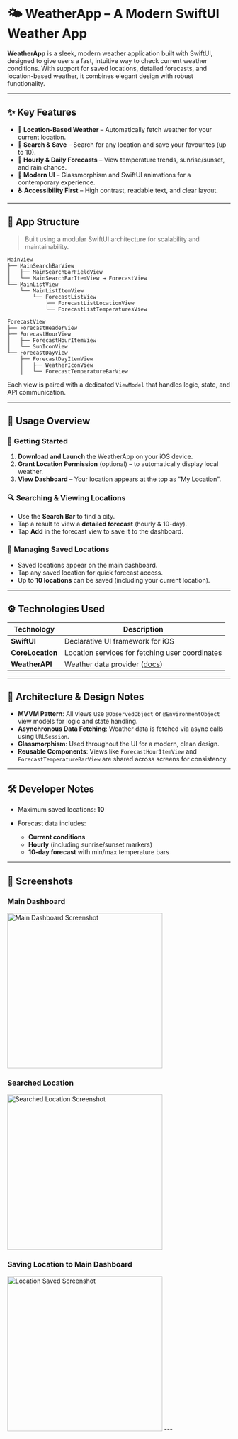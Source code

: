 # 🌤️ WeatherApp – A Modern SwiftUI Weather App

**WeatherApp** is a sleek, modern weather application built with SwiftUI, designed to give users a fast, intuitive way to check current weather conditions. With support for saved locations, detailed forecasts, and location-based weather, it combines elegant design with robust functionality.

---

## ✨ Key Features

* **📍 Location-Based Weather** – Automatically fetch weather for your current location.
* **🔎 Search & Save** – Search for any location and save your favourites (up to 10).
* **📅 Hourly & Daily Forecasts** – View temperature trends, sunrise/sunset, and rain chance.
* **🧊 Modern UI** – Glassmorphism and SwiftUI animations for a contemporary experience.
* **♿ Accessibility First** – High contrast, readable text, and clear layout.

---

## 🧱 App Structure

> Built using a modular SwiftUI architecture for scalability and maintainability.

```
MainView
├── MainSearchBarView
│   ├── MainSearchBarFieldView
│   └── MainSearchBarItemView → ForecastView
└── MainListView
    └── MainListItemView
        └── ForecastListView
            ├── ForecastListLocationView
            └── ForecastListTemperaturesView

ForecastView
├── ForecastHeaderView
├── ForecastHourView
│   ├── ForecastHourItemView
│   └── SunIconView
└── ForecastDayView
    ├── ForecastDayItemView
    │   ├── WeatherIconView
    │   └── ForecastTemperatureBarView
```

Each view is paired with a dedicated `ViewModel` that handles logic, state, and API communication.

---

## 📱 Usage Overview

### 🚀 Getting Started

1. **Download and Launch** the WeatherApp on your iOS device.
2. **Grant Location Permission** (optional) – to automatically display local weather.
3. **View Dashboard** – Your location appears at the top as "My Location".

### 🔍 Searching & Viewing Locations

* Use the **Search Bar** to find a city.
* Tap a result to view a **detailed forecast** (hourly & 10-day).
* Tap **Add** in the forecast view to save it to the dashboard.

### 📌 Managing Saved Locations

* Saved locations appear on the main dashboard.
* Tap any saved location for quick forecast access.
* Up to **10 locations** can be saved (including your current location).

---

## ⚙️ Technologies Used

| Technology       | Description                                                      |
| ---------------- | ---------------------------------------------------------------- |
| **SwiftUI**      | Declarative UI framework for iOS                                 |
| **CoreLocation** | Location services for fetching user coordinates                  |
| **WeatherAPI**   | Weather data provider ([docs](https://www.weatherapi.com/docs/)) |

---

## 🧠 Architecture & Design Notes

* **MVVM Pattern**: All views use `@ObservedObject` or `@EnvironmentObject` view models for logic and state handling.
* **Asynchronous Data Fetching**: Weather data is fetched via async calls using `URLSession`.
* **Glassmorphism**: Used throughout the UI for a modern, clean design.
* **Reusable Components**: Views like `ForecastHourItemView` and `ForecastTemperatureBarView` are shared across screens for consistency.

---

## 🛠 Developer Notes

* Maximum saved locations: **10**
* Forecast data includes:

  * **Current conditions**
  * **Hourly** (including sunrise/sunset markers)
  * **10-day forecast** with min/max temperature bars

---

## 📸 Screenshots

### Main Dashboard
<img src="assets/images/Main_screen.png" alt="Main Dashboard Screenshot" width="350"/>

### Searched Location
<img src="assets/images/Searched_location.png" alt="Searched Location Screenshot" width="350"/>

### Saving Location to Main Dashboard
<img src="assets/images/Location_added.png" alt="Location Saved Screenshot" width="350"/>
---
